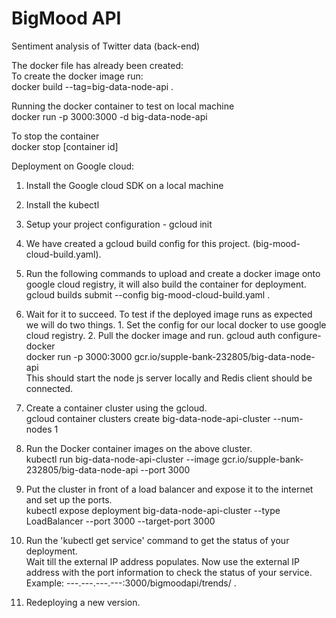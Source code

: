 # BigMood API #  
Sentiment analysis of Twitter data (back-end)  

The docker file has already been created:  
To create the docker image run:  
docker build --tag=big-data-node-api .  

Running the docker container to test on local machine  
docker run -p 3000:3000 -d big-data-node-api  

To stop the container  
docker stop [container id]  

Deployment on Google cloud:  
1. Install the Google cloud SDK on a local machine  
2. Install the kubectl  
3. Setup your project configuration - gcloud init  
4. We have created a gcloud build config for this project. (big-mood-cloud-build.yaml).  
5. Run the following commands to upload and create a docker image onto google cloud registry, it will also build the container for deployment.
gcloud builds submit --config big-mood-cloud-build.yaml .  
6. Wait for it to succeed. To test if the deployed image runs as expected we will do two things. 1. Set the config for our local docker to use google cloud registry. 2. Pull the docker image and run.
gcloud auth configure-docker  
docker run -p 3000:3000 gcr.io/supple-bank-232805/big-data-node-api  
This should start the node js server locally and Redis client should be connected.  
7. Create a container cluster using the gcloud.  
gcloud container clusters create big-data-node-api-cluster --num-nodes 1  
8. Run the Docker container images on the above cluster.  
kubectl run big-data-node-api-cluster --image gcr.io/supple-bank-232805/big-data-node-api --port 3000  
9. Put the cluster in front of a load balancer and expose it to the internet and set up the ports.  
kubectl expose deployment big-data-node-api-cluster --type LoadBalancer --port 3000 --target-port 3000  

10. Run the 'kubectl get service' command to get the status of your deployment.  
Wait till the external IP address populates. Now use the external IP address with the port information to check the status of your service.  
Example: ---.---.---.---:3000/bigmoodapi/trends/ . 

11. Redeploying a new version.  

